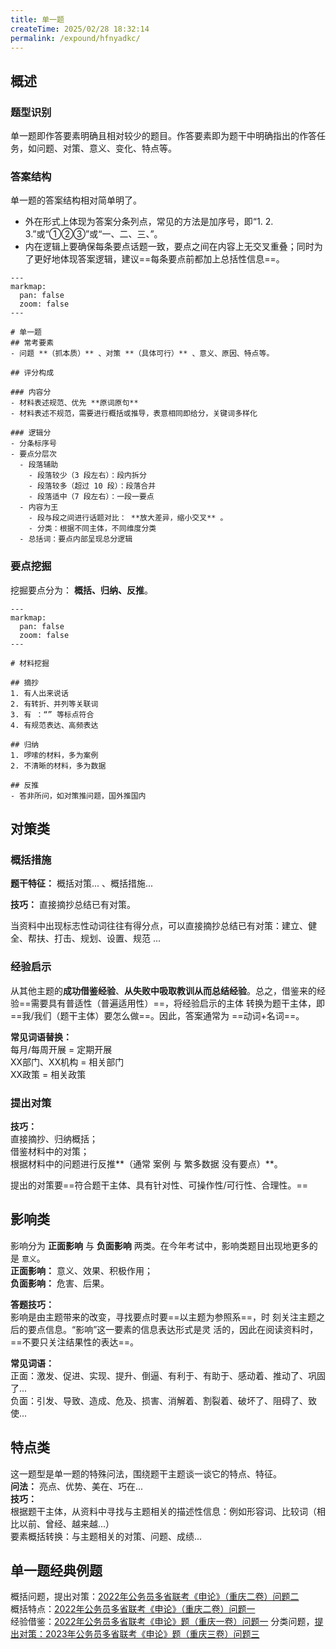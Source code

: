 ```yaml
---
title: 单一题
createTime: 2025/02/28 18:32:14
permalink: /expound/hfnyadkc/
---
```

## 概述

### 题型识别
单一题即作答要素明确且相对较少的题目。作答要素即为题干中明确指出的作答任务，如问题、对策、意义、变化、特点等。

### 答案结构
单一题的答案结构相对简单明了。
- 外在形式上体现为答案分条列点，常见的方法是加序号，即“1. 2. 3.”或“①②③”或“一、二、三、”。
- 内在逻辑上要确保每条要点话题一致，要点之间在内容上无交叉重叠；同时为了更好地体现答案逻辑，建议==每条要点前都加上总括性信息==。

````markmap
---
markmap:
  pan: false
  zoom: false
---

# 单一题
## 常考要素
- 问题 **（抓本质）** 、对策 **（具体可行）** 、意义、原因、特点等。

## 评分构成

### 内容分
- 材料表述规范、优先 **原词原句**
- 材料表述不规范，需要进行概括或推导，表意相同即给分，关键词多样化

### 逻辑分
- 分条标序号
- 要点分层次
  - 段落辅助
    - 段落较少（3 段左右）：段内拆分
    - 段落较多（超过 10 段）：段落合并
    - 段落适中（7 段左右）：一段一要点
  - 内容为王
    - 段与段之间进行话题对比： **放大差异，缩小交叉** 。
    - 分类：根据不同主体，不同维度分类
  - 总括词：要点内部呈现总分逻辑

````

### 要点挖掘

挖掘要点分为： **概括、归纳、反推**。

```markmap
---
markmap:
  pan: false
  zoom: false
---

# 材料挖掘

## 摘抄
1. 有人出来说话
2. 有转折、并列等关联词
3. 有 ：“” 等标点符合
4. 有规范表达、高频表达

## 归纳
1. 啰嗦的材料，多为案例
2. 不清晰的材料，多为数据

## 反推
- 答非所问，如对策推问题，国外推国内

```


## 对策类

### 概括措施

**题干特征：** 概括对策... 、概括措施...

**技巧：** 直接摘抄总结已有对策。

当资料中出现标志性动词往往有得分点，可以直接摘抄总结已有对策：建立、健全、帮扶、打击、规划、设置、规范 ...

### 经验启示
从其他主题的**成功借鉴经验**、**从失败中吸取教训从而总结经验**。总之，借鉴来的经验==需要具有普适性（普遍适用性）==，将经验启示的主体
转换为题干主体，即 ==我/我们（题干主体）要怎么做==。因此，答案通常为 ==动词+名词==。

**常见词语替换：**  
每月/每周开展 = 定期开展  
XX部门、XX机构 = 相关部门  
XX政策 = 相关政策

### 提出对策

**技巧：**  
直接摘抄、归纳概括；  
借鉴材料中的对策；  
根据材料中的问题进行反推**（通常 案例 与 繁多数据 没有要点）**。

提出的对策要==符合题干主体、具有针对性、可操作性/可行性、合理性。==


## 影响类

影响分为 **正面影响** 与 **负面影响** 两类。在今年考试中，影响类题目出现地更多的是 `意义`。  
**正面影响：** 意义、效果、积极作用；  
**负面影响：** 危害、后果。  

**答题技巧：**  
影响是由主题带来的改变，寻找要点时要==以主题为参照系==，时
刻关注主题之后的要点信息。“影响”这一要素的信息表达形式是灵
活的，因此在阅读资料时，==不要只关注结果性的表达==。

**常见词语：**  
正面：激发、促进、实现、提升、倒逼、有利于、有助于、感动着、推动了、巩固了...  
负面：引发、导致、造成、危及、损害、消解着、割裂着、破坏了、阻碍了、致使...


## 特点类
这一题型是单一题的特殊问法，围绕题干主题谈一谈它的特点、特征。  
**问法：** 亮点、优势、美在、巧在...  
**技巧：**  
根据题干主体，从资料中寻找与主题相关的描述性信息：例如形容词、比较词（相比以前、曾经、越来越...）  
要素概括转换：与主题相关的对策、问题、成绩...


## 单一题经典例题

概括问题，提出对策：[2022年公务员多省联考《申论》（重庆二卷）问题二](https://spa.fenbi.com/shenlun/zhenti/shenlun/201727?checkId=DGsR61Ru)  
概括特点：[2022年公务员多省联考《申论》（重庆二卷）问题一](https://spa.fenbi.com/shenlun/zhenti/shenlun/201727?checkId=DGsR61Ru)  
经验借鉴：[2022年公务员多省联考《申论》题（重庆一卷）问题一](https://spa.fenbi.com/shenlun/zhenti/shenlun/181959?checkId=D2MR5VNg)
分类问题，[提出对策：2023年公务员多省联考《申论》题（重庆三卷）问题三](https://spa.fenbi.com/shenlun/zhenti/shenlun/222767?checkId=DGkS61Bu)
